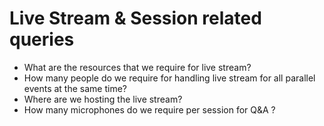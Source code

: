 # Live Stream & Session related queries

- What are the resources that we require for live stream?
- How many people do we require for handling live stream for all parallel events at the same time?
- Where are we hosting the live stream?
- How many microphones do we require per session for Q&A ?
